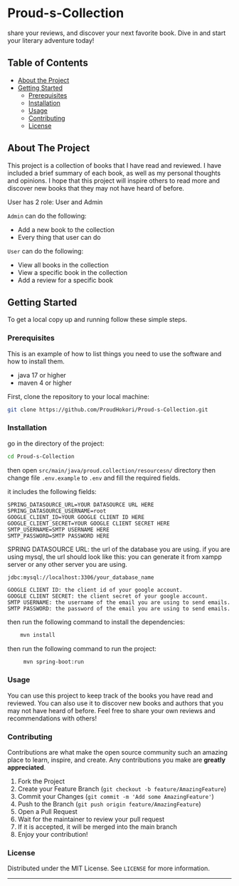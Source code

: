 # Proud-s-Collection
share your reviews, and discover your next favorite book. Dive in and start your literary adventure today!

## Table of Contents
- [About the Project](#about-the-project)
- [Getting Started](#getting-started)
  - [Prerequisites](#prerequisites)
  - [Installation](#installation)
  - [Usage](#usage)
  - [Contributing](#contributing)
  - [License](#license)


## About The Project
This project is a collection of books that I have read and reviewed. I have included a brief summary of each book, as well as my personal thoughts and opinions. I hope that this project will inspire others to read more and discover new books that they may not have heard of before.

User has 2 role: User and Admin

`Admin` can do the following:
- Add a new book to the collection
- Every thing that user can do

`User` can do the following:
- View all books in the collection
- View a specific book in the collection
- Add a review for a specific book

## Getting Started
To get a local copy up and running follow these simple steps.

### Prerequisites
This is an example of how to list things you need to use the software and how to install them.

- java 17 or higher
- maven 4 or higher


First, clone the repository to your local machine:
```sh
git clone https://github.com/ProudHokori/Proud-s-Collection.git
```

### Installation

go in the directory of the project:
```sh
cd Proud-s-Collection
```

then open `src/main/java/proud.collection/resourcesn/` directory then change file `.env.example` to `.env` and fill the required fields.

it includes the following fields:
```
SPRING_DATASOURCE_URL=YOUR DATASOURCE URL HERE
SPRING_DATASOURCE_USERNAME=root
GOOGLE_CLIENT_ID=YOUR GOOGLE CLIENT ID HERE
GOOGLE_CLIENT_SECRET=YOUR GOOGLE CLIENT SECRET HERE
SMTP_USERNAME=SMTP USERNAME HERE
SMTP_PASSWORD=SMTP PASSWORD HERE
```

SPRING DATASOURCE URL: the url of the database you are using.
if you are using mysql, the url should look like this:
you can generate it from xampp server or any other server you are using.
```
jdbc:mysql://localhost:3306/your_database_name
```

```
GOOGLE CLIENT ID: the client id of your google account.
GOOGLE CLIENT SECRET: the client secret of your google account.
SMTP USERNAME: the username of the email you are using to send emails.
SMTP PASSWORD: the password of the email you are using to send emails.
```

then run the following command to install the dependencies:
```sh
    mvn install
```

then run the following command to run the project:
```sh
     mvn spring-boot:run
```


### Usage
You can use this project to keep track of the books you have read and reviewed. You can also use it to discover new books and authors that you may not have heard of before. Feel free to share your own reviews and recommendations with others!

### Contributing
Contributions are what make the open source community such an amazing place to learn, inspire, and create. Any contributions you make are **greatly appreciated**.

1. Fork the Project
2. Create your Feature Branch (`git checkout -b feature/AmazingFeature`)
3. Commit your Changes (`git commit -m 'Add some AmazingFeature'`)
4. Push to the Branch (`git push origin feature/AmazingFeature`)
5. Open a Pull Request
6. Wait for the maintainer to review your pull request
7. If it is accepted, it will be merged into the main branch
8. Enjoy your contribution!


### License
Distributed under the MIT License. See `LICENSE` for more information.

---
